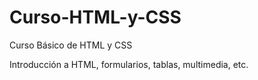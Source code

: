 # Curso-HTML-y-CSS
Curso Básico de HTML y CSS

Introducción a HTML, formularios, tablas, multimedia, etc.
